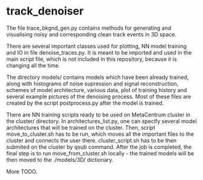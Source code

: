 # track_denoiser

The file trace_bkgnd_gen.py contains methods for generating and visualising noisy and corresponding clean track events in 3D space.

There are several important classes used for plotting, NN model training and IO in file denoise_traces.py. It is meant to be imported and used in the main script file, which is not included in this repository, because it is changing all the time.

The directory models/ contains models which have been already trained, along with histograms of noise supression and signal reconstruction, schemes of model architecture, various data, plot of training history and several example pictures of the denoising process. Most of these files are created by the script postprocess.py after the model is trained.

There are NN training scripts ready to be used on MetaCentrum cluster in the cluster/ directory. In architectures_list.py, one can specify several model architectures that will be trained on the cluster. Then, script move_to_cluster.sh has to be run, which moves all the important files to the cluster and connects the user there. cluster_script.sh has to be then submited on the cluster by qsub command. After the job is completed, the final step is to run move_from_cluster.sh locally - the trained models will be then moved to the ./models/3D/ dictionary.

More TODO.
